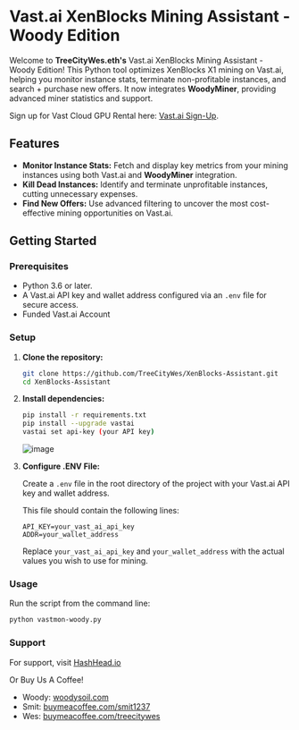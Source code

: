 # Vast.ai XenBlocks Mining Assistant - Woody Edition

Welcome to **TreeCityWes.eth's** Vast.ai XenBlocks Mining Assistant - Woody Edition! This Python tool optimizes XenBlocks X1 mining on Vast.ai, helping you monitor instance stats, terminate non-profitable instances, and search + purchase new offers. It now integrates **WoodyMiner**, providing advanced miner statistics and support.

Sign up for Vast Cloud GPU Rental here: [Vast.ai Sign-Up](https://cloud.vast.ai/?ref_id=130895).

## Features

- **Monitor Instance Stats:** Fetch and display key metrics from your mining instances using both Vast.ai and **WoodyMiner** integration.
- **Kill Dead Instances:** Identify and terminate unprofitable instances, cutting unnecessary expenses.
- **Find New Offers:** Use advanced filtering to uncover the most cost-effective mining opportunities on Vast.ai.

## Getting Started

### Prerequisites

- Python 3.6 or later.
- A Vast.ai API key and wallet address configured via an `.env` file for secure access.
- Funded Vast.ai Account 
### Setup

1. **Clone the repository:**
   ```bash
   git clone https://github.com/TreeCityWes/XenBlocks-Assistant.git
   cd XenBlocks-Assistant
   ```

2. **Install dependencies:**
   ```bash
   pip install -r requirements.txt
   pip install --upgrade vastai
   vastai set api-key (your API key)
   ```

   ![image](https://github.com/TreeCityWes/XenBlocks-Assistant/assets/93751858/bdfb2499-0cd7-405a-a552-a0330c6690cc)

3. **Configure .ENV File:**

   Create a `.env` file in the root directory of the project with your Vast.ai API key and wallet address.

   This file should contain the following lines:
   ```
   API_KEY=your_vast_ai_api_key
   ADDR=your_wallet_address
   ```

   Replace `your_vast_ai_api_key` and `your_wallet_address` with the actual values you wish to use for mining.

### Usage

Run the script from the command line:
```bash
python vastmon-woody.py
```

### Support

For support, visit [HashHead.io](https://hashhead.io)

Or Buy Us A Coffee! 
- Woody: [woodysoil.com](https://woodysoil.com)
- Smit: [buymeacoffee.com/smit1237](https://buymeacoffee.com/smit1237)
- Wes: [buymeacoffee.com/treecitywes](https://buymeacoffee.com/treecitywes)

